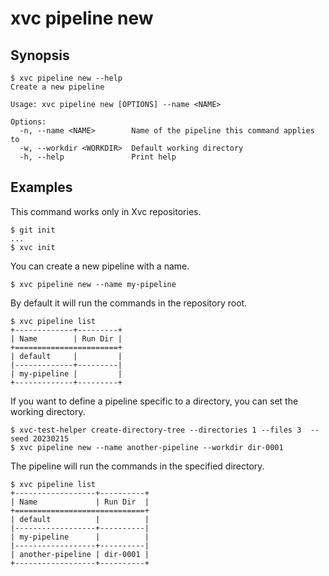 # xvc pipeline new

## Synopsis

```console
$ xvc pipeline new --help
Create a new pipeline

Usage: xvc pipeline new [OPTIONS] --name <NAME>

Options:
  -n, --name <NAME>        Name of the pipeline this command applies to
  -w, --workdir <WORKDIR>  Default working directory
  -h, --help               Print help

```

## Examples

This command works only in Xvc repositories.

```console
$ git init
...
$ xvc init
```

You can create a new pipeline with a name.

```console
$ xvc pipeline new --name my-pipeline
```

By default it will run the commands in the repository root.

```console
$ xvc pipeline list
+-------------+---------+
| Name        | Run Dir |
+=======================+
| default     |         |
|-------------+---------|
| my-pipeline |         |
+-------------+---------+

```

If you want to define a pipeline specific to a directory, you can set the working directory.

```console
$ xvc-test-helper create-directory-tree --directories 1 --files 3  --seed 20230215
$ xvc pipeline new --name another-pipeline --workdir dir-0001

```

The pipeline will run the commands in the specified directory.

```console
$ xvc pipeline list
+------------------+----------+
| Name             | Run Dir  |
+=============================+
| default          |          |
|------------------+----------|
| my-pipeline      |          |
|------------------+----------|
| another-pipeline | dir-0001 |
+------------------+----------+

```
